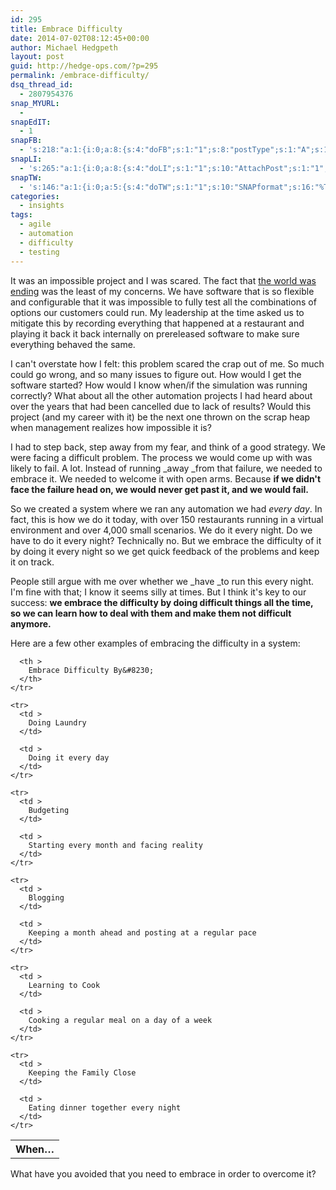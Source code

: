 ```yaml
---
id: 295
title: Embrace Difficulty
date: 2014-07-02T08:12:45+00:00
author: Michael Hedgpeth
layout: post
guid: http://hedge-ops.com/?p=295
permalink: /embrace-difficulty/
dsq_thread_id:
  - 2807954376
snap_MYURL:
  - 
snapEdIT:
  - 1
snapFB:
  - 's:218:"a:1:{i:0;a:8:{s:4:"doFB";s:1:"1";s:8:"postType";s:1:"A";s:10:"AttachPost";s:1:"2";s:10:"SNAPformat";s:16:"%TITLE% - %SURL%";s:9:"isAutoImg";s:1:"A";s:8:"imgToUse";s:0:"";s:9:"isAutoURL";s:1:"A";s:8:"urlToUse";s:0:"";}}";'
snapLI:
  - 's:265:"a:1:{i:0;a:8:{s:4:"doLI";s:1:"1";s:10:"AttachPost";s:1:"1";s:10:"SNAPformat";s:41:"New post has been published on %SITENAME%";s:11:"SNAPformatT";s:18:"New Post - %TITLE%";s:9:"isAutoImg";s:1:"A";s:8:"imgToUse";s:0:"";s:9:"isAutoURL";s:1:"A";s:8:"urlToUse";s:0:"";}}";'
snapTW:
  - 's:146:"a:1:{i:0;a:5:{s:4:"doTW";s:1:"1";s:10:"SNAPformat";s:16:"%TITLE% - %SURL%";s:8:"attchImg";s:1:"1";s:9:"isAutoImg";s:1:"A";s:8:"imgToUse";s:0:"";}}";'
categories:
  - insights
tags:
  - agile
  - automation
  - difficulty
  - testing
---
```

It was an impossible project and I was scared. The fact that [the world was ending](http://hedge-ops.com/christmas-with-russians/ "Christmas with Russians") was the least of my concerns. We have software that is so flexible and configurable that it was impossible to fully test all the combinations of options our customers could run. My leadership at the time asked us to mitigate this by recording everything that happened at a restaurant and playing it back it back internally on prereleased software to make sure everything behaved the same.

I can't overstate how I felt: this problem scared the crap out of me. So much could go wrong, and so many issues to figure out. How would I get the software started? How would I know when/if the simulation was running correctly? What about all the other automation projects I had heard about over the years that had been cancelled due to lack of results? Would this project (and my career with it) be the next one thrown on the scrap heap when management realizes how impossible it is?<!--more-->

I had to step back, step away from my fear, and think of a good strategy. We were facing a difficult problem. The process we would come up with was likely to fail. A lot. Instead of running _away _from that failure, we needed to embrace it. We needed to welcome it with open arms. Because **if we didn't face the failure head on, we would never get past it, and we would fail.**

So we created a system where we ran any automation we had _every day_. In fact, this is how we do it today, with over 150 restaurants running in a virtual environment and over 4,000 small scenarios. We do it every night. Do we have to do it every night? Technically no. But we embrace the difficulty of it by doing it every night so we get quick feedback of the problems and keep it on track.

People still argue with me over whether we _have _to run this every night. I'm fine with that; I know it seems silly at times. But I think it's key to our success: **we embrace the difficulty by doing difficult things all the time, so we can learn how to deal with them and make them not difficult anymore.**

Here are a few other examples of embracing the difficulty in a system:
  


<div class="table-responsive">
  <table  style="width:100%; "  class="easy-table easy-table-default " border="0">
    <tr>
      <th >
        When&#8230;
      </th>
      
      <th >
        Embrace Difficulty By&#8230;
      </th>
    </tr>
    
    <tr>
      <td >
        Doing Laundry
      </td>
      
      <td >
        Doing it every day
      </td>
    </tr>
    
    <tr>
      <td >
        Budgeting
      </td>
      
      <td >
        Starting every month and facing reality
      </td>
    </tr>
    
    <tr>
      <td >
        Blogging
      </td>
      
      <td >
        Keeping a month ahead and posting at a regular pace
      </td>
    </tr>
    
    <tr>
      <td >
        Learning to Cook
      </td>
      
      <td >
        Cooking a regular meal on a day of a week
      </td>
    </tr>
    
    <tr>
      <td >
        Keeping the Family Close
      </td>
      
      <td >
        Eating dinner together every night
      </td>
    </tr>
  </table>
</div>

What have you avoided that you need to embrace in order to overcome it?